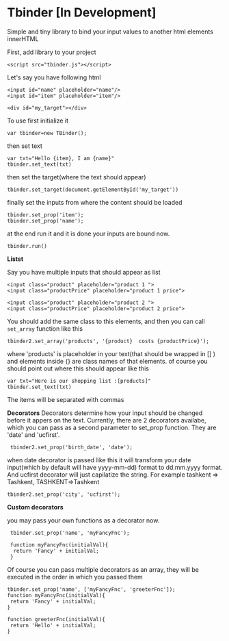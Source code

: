 # Tbinder [In Development]
Simple and tiny library to bind your input values to another html elements innerHTML

First, add library to your project
```
<script src="tbinder.js"></script>
```
Let's say you have following html
```
<input id="name" placeholder="name"/>
<input id="item" placeholder="item"/>

<div id="my_target"></div>
```
To use first initialize it
```
var tbinder=new TBinder();
```
then set text
```
var txt="Hello {item}, I am {name}"
tbinder.set_text(txt)
```
then set the target(where the text should appear)
```
tbinder.set_target(document.getElementById('my_target'))
```
finally set the inputs from where the content should be loaded

```
tbinder.set_prop('item');
tbinder.set_prop('name');
```

at the end run it and it is done your inputs are bound now.

```
tbinder.run()
```

**Listst**

Say you have multiple inputs that should appear as list

```
<input class="product" placeholder="product 1 ">
<input class="productPrice" placeholder="product 1 price">

<input class="product" placeholder="product 2 ">
<input class="productPrice" placeholder="product 2 price">
```

You should add the same class to this elements, and then you can call `set_array` function like this
```
tbinder2.set_array('products', '{product}  costs {productPrice}');
```
where 'products' is placeholder in your text(that should be wrapped in [] ) and elements inside {} are class names of that elements.
of course you should point out where this should appear like this
```
var txt="Here is our shopping list :[products]"
tbinder.set_text(txt)
```
The items will be separated with commas

**Decorators**
Decorators determine how your input should be changed before it appers on the text.
Currently, there are 2 decorators availabe, which you can pass as a second parameter to set_prop function.
They are 'date' and 'ucfirst'.
```
 tbinder2.set_prop('birth_date', 'date');
 ```
 when date decorator is passed like this it will transform your date input(which by default will have yyyy-mm-dd) format to dd.mm.yyyy format.
 And ucfirst decorator will just capilatize the string. For example tashkent => Tashkent, TASHKENT=>Tashkent
```
tbinder2.set_prop('city', 'ucfirst');
```
**Custom decorators**

you may pass your own functions as a decorator now.

```
 tbinder.set_prop('name', 'myFancyFnc');
 
 function myFancyFnc(initialVal){
  return 'Fancy' + initialVal;
 }
 ```
 
 Of course you can pass multiple decorators as an array, they will be executed in the order in which you passed them
 
 ```
 tbinder.set_prop('name', ['myFancyFnc', 'greeterFnc']);
 function myFancyFnc(initialVal){
  return 'Fancy' + initialVal;
 }
 
 function greeterFnc(initialVal){
  return 'Hello' + initialVal;
 }
 
 ```
 
